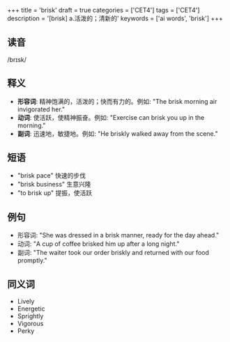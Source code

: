 +++
title = 'brisk'
draft = true
categories = ['CET4']
tags = ['CET4']
description = '[brisk] a.活泼的；清新的'
keywords = ['ai words', 'brisk']
+++

## 读音
/brɪsk/

## 释义
- **形容词**: 精神饱满的，活泼的；快而有力的。例如: "The brisk morning air invigorated her."
- **动词**: 使活跃，使精神振奋。例如: "Exercise can brisk you up in the morning."
- **副词**: 迅速地，敏捷地。例如: "He briskly walked away from the scene."

## 短语
- "brisk pace" 快速的步伐
- "brisk business" 生意兴隆
- "to brisk up" 提振，使活跃

## 例句
- 形容词: "She was dressed in a brisk manner, ready for the day ahead."
- 动词: "A cup of coffee brisked him up after a long night."
- 副词: "The waiter took our order briskly and returned with our food promptly."

## 同义词
- Lively
- Energetic
- Sprightly
- Vigorous
- Perky
